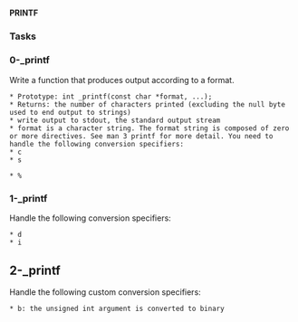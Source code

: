 #### **PRINTF** 

### **Tasks**
### **0-_printf**
Write a function that produces output according to a format.

	* Prototype: int _printf(const char *format, ...);
	* Returns: the number of characters printed (excluding the null byte used to end output to strings)
	* write output to stdout, the standard output stream
	* format is a character string. The format string is composed of zero or more directives. See man 3 printf for more detail. You need to handle the following conversion specifiers:
	* c
	* s

	* %
### **1-_printf**
Handle the following conversion specifiers:

	* d
	* i

## **2-_printf**
Handle the following custom conversion specifiers:

	* b: the unsigned int argument is converted to binary


